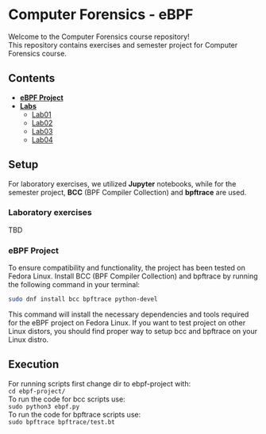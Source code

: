 # Computer Forensics - eBPF

Welcome to the Computer Forensics course repository!\
This repository contains exercises and semester project for Computer Forensics course.

## Contents

- **[eBPF Project](ebpf-project/)**
- **[Labs](Labs/)**
  - [Lab01](Labs/Lab01/)
  - [Lab02](Labs/Lab02/)
  - [Lab03](Labs/Lab03/)
  - [Lab04](Labs/Lab04/)

## Setup

For laboratory exercises, we utilized **Jupyter** notebooks, while for the semester project,
**BCC** (BPF Compiler Collection) and **bpftrace** are used.  

### Laboratory exercises

TBD

### eBPF Project

To ensure compatibility and functionality, the project has been tested on Fedora Linux.
Install BCC (BPF Compiler Collection) and bpftrace by running the following command in your terminal:

```bash
sudo dnf install bcc bpftrace python-devel
```

This command will install the necessary dependencies and tools required for the eBPF project on Fedora Linux.
If you want to test project on other Linux distors, you should find proper way to setup bcc and bpftrace on your Linux distro.

## Execution

For running scripts first change dir to ebpf-project with:  
`cd ebpf-project/`  
To run the code for bcc scripts use:  
`sudo python3 ebpf.py`  
To run the code for bpftrace scripts use:  
`sudo bpftrace bpftrace/test.bt`